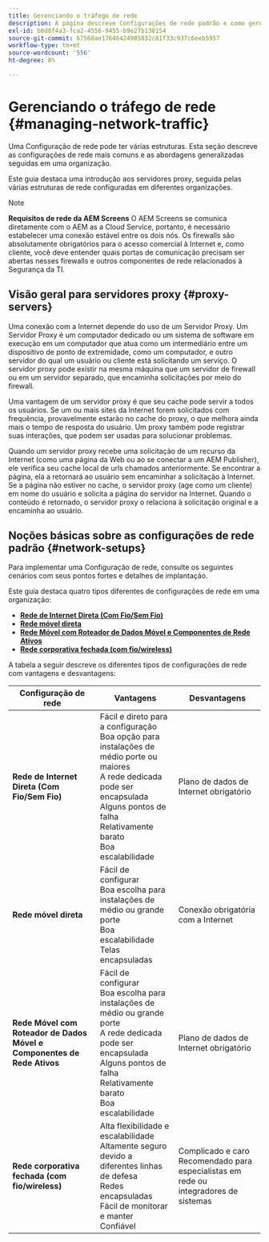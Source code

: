 ```yaml
---
title: Gerenciando o tráfego de rede
description: A página descreve Configurações de rede padrão e como gerenciar o tráfego de rede.
exl-id: b6d8f4a3-fca2-4556-9455-b9e27b138154
source-git-commit: 67560ae17646424985032c81f33c937c6eeb5957
workflow-type: tm+mt
source-wordcount: '556'
ht-degree: 0%

---
```


# Gerenciando o tráfego de rede {#managing-network-traffic}

Uma Configuração de rede pode ter várias estruturas. Esta seção descreve as configurações de rede mais comuns e as abordagens generalizadas seguidas em uma organização.

Este guia destaca uma introdução aos servidores proxy, seguida pelas várias estruturas de rede configuradas em diferentes organizações.

>[!NOTE]
>**Requisitos de rede da AEM Screens**
>O AEM Screens se comunica diretamente com o AEM as a Cloud Service, portanto, é necessário estabelecer uma conexão estável entre os dois nós. Os firewalls são absolutamente obrigatórios para o acesso comercial à Internet e, como cliente, você deve entender quais portas de comunicação precisam ser abertas nesses firewalls e outros componentes de rede relacionados à Segurança da TI.

## Visão geral para servidores proxy {#proxy-servers}

Uma conexão com a Internet depende do uso de um Servidor Proxy. Um Servidor Proxy é um computador dedicado ou um sistema de software em execução em um computador que atua como um intermediário entre um dispositivo de ponto de extremidade, como um computador, e outro servidor do qual um usuário ou cliente está solicitando um serviço. O servidor proxy pode existir na mesma máquina que um servidor de firewall ou em um servidor separado, que encaminha solicitações por meio do firewall.

Uma vantagem de um servidor proxy é que seu cache pode servir a todos os usuários. Se um ou mais sites da Internet forem solicitados com frequência, provavelmente estarão no cache do proxy, o que melhora ainda mais o tempo de resposta do usuário. Um proxy também pode registrar suas interações, que podem ser usadas para solucionar problemas.

Quando um servidor proxy recebe uma solicitação de um recurso da Internet (como uma página da Web ou ao se conectar a um AEM Publisher), ele verifica seu cache local de urls chamados anteriormente. Se encontrar a página, ela a retornará ao usuário sem encaminhar a solicitação à Internet. Se a página não estiver no cache, o servidor proxy (age como um cliente) em nome do usuário e solicita a página do servidor na Internet. Quando o conteúdo é retornado, o servidor proxy o relaciona à solicitação original e a encaminha ao usuário.

## Noções básicas sobre as configurações de rede padrão {#network-setups}

Para implementar uma Configuração de rede, consulte os seguintes cenários com seus pontos fortes e detalhes de implantação.

Este guia destaca quatro tipos diferentes de configurações de rede em uma organização:

* **[Rede de Internet Direta (Com Fio/Sem Fio)](/help/using/direct-internet-network.md)**
* **[Rede móvel direta](/help/using/mobile-network.md)**
* **[Rede Móvel com Roteador de Dados Móvel e Componentes de Rede Ativos](/help/using/mobile-network-router.md)**
* **[Rede corporativa fechada (com fio/wireless)](/help/using/enclosed-corporate-network.md)**

A tabela a seguir descreve os diferentes tipos de configurações de rede com vantagens e desvantagens:

| Configuração de rede | Vantagens | Desvantagens |
|--- |--- |--- |
| **Rede de Internet Direta (Com Fio/Sem Fio)** | Fácil e direto para a configuração<br>Boa opção para instalações de médio porte ou maiores<br>A rede dedicada pode ser encapsulada<br>Alguns pontos de falha<br>Relativamente barato<br>Boa escalabilidade | Plano de dados de Internet obrigatório |
| **Rede móvel direta** | Fácil de configurar<br>Boa escolha para instalações de médio ou grande porte<br>Boa escalabilidade<br>Telas encapsuladas | Conexão obrigatória com a Internet |
| **Rede Móvel com Roteador de Dados Móvel e Componentes de Rede Ativos** | Fácil de configurar<br>Boa escolha para instalações de médio ou grande porte<br>A rede dedicada pode ser encapsulada<br>Alguns pontos de falha<br>Relativamente barato<br>Boa escalabilidade | Plano de dados de Internet obrigatório |
| **Rede corporativa fechada (com fio/wireless)** | Alta flexibilidade e escalabilidade<br>Altamente seguro devido a diferentes linhas de defesa<br>Redes encapsuladas<br>Fácil de monitorar e manter<br>Confiável | Complicado e caro<br>Recomendado para especialistas em rede ou integradores de sistemas |
